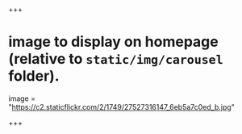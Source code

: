 +++

# image to display on homepage (relative to `static/img/carousel` folder).
image = "https://c2.staticflickr.com/2/1749/27527316147_6eb5a7c0ed_b.jpg"

+++

